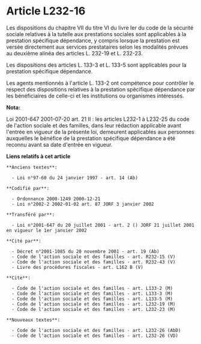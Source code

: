 # Article L232-16

Les dispositions du chapitre VII du titre VI du livre Ier du code de la sécurité sociale relatives à la tutelle aux
prestations sociales sont applicables à la prestation spécifique dépendance, y compris lorsque la prestation est versée
directement aux services prestataires selon les modalités prévues au deuxième alinéa des articles L. 232-19 et L. 232-23.

Les dispositions des articles L. 133-3 et L. 133-5 sont applicables pour la prestation spécifique dépendance.

Les agents mentionnés à l'article L. 133-2 ont compétence pour contrôler le respect des dispositions relatives à la
prestation spécifique dépendance par les bénéficiaires de celle-ci et les institutions ou organismes intéressés.

**Nota:**

Loi 2001-647 2001-07-20 art. 21 II : les articles L232-1 à L232-25 du code de l'action sociale et des familles, dans leur
rédaction applicable avant l'entrée en vigueur de la présente loi, demeurent applicables aux personnes auxquelles le bénéfice
de la prestation spécifique dépendance a été reconnu avant sa date d'entrée en vigueur.

**Liens relatifs à cet article**

	**Anciens textes**:

	  - Loi n°97-60 du 24 janvier 1997 - art. 14 (Ab)

	**Codifié par**:

	  - Ordonnance 2000-1249 2000-12-21
	  - Loi n°2002-2 2002-01-02 art. 87 JORF 3 janvier 2002

	**Transféré par**:

	  - Loi n°2001-647 du 20 juillet 2001 - art. 2 () JORF 21 juillet 2001 en vigueur le 1er janvier 2002

	**Cité par**:

	  - Décret n°2001-1085 du 20 novembre 2001 - art. 19 (Ab)
	  - Code de l'action sociale et des familles - art. R232-15 (V)
	  - Code de l'action sociale et des familles - art. R232-43 (V)
	  - Livre des procédures fiscales - art. L162 B (V)

	**Cite**:

	  - Code de l'action sociale et des familles - art. L133-2 (M)
	  - Code de l'action sociale et des familles - art. L133-3 (M)
	  - Code de l'action sociale et des familles - art. L133-5 (M)
	  - Code de l'action sociale et des familles - art. L232-19 (M)
	  - Code de l'action sociale et des familles - art. L232-23 (M)

	**Nouveaux textes**:

	  - Code de l'action sociale et des familles - art. L232-26 (AbD)
	  - Code de l'action sociale et des familles - art. L232-26 (VD)
